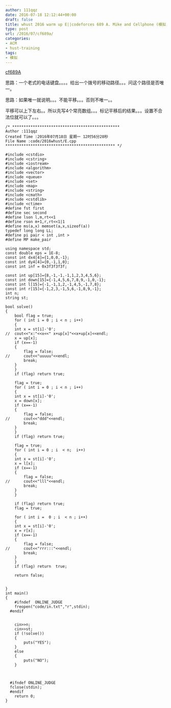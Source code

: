 ```yaml
---
author: 111qqz
date: 2016-07-18 12:12:44+00:00
draft: false
title: whust 2016 warm up E||codeforces 689 A. Mike and Cellphone (模拟)
type: post
url: /2016/07/cf689a/
categories:
- ACM
- hust-training
tags:
- 模拟
---
```


[cf689A](http://codeforces.com/problemset/problem/689/A)

思路：一个老式的电话键盘。。。。给出一个拨号的移动路径。。。问这个路径是否唯一。

思路：如果唯一就说明。。。不能平移。。。否则不唯一。。

平移可以上下左右。。所以先写4个常亮数组。。。标记平移后的结果。。。设置不合法位就可以了。。。



 

    
    /* ***********************************************
    Author :111qqz
    Created Time :2016年07月18日 星期一 12时56分28秒
    File Name :code/2016whust/E.cpp
    ************************************************ */
    
    #include <cstdio>
    #include <cstring>
    #include <iostream>
    #include <algorithm>
    #include <vector>
    #include <queue>
    #include <set>
    #include <map>
    #include <string>
    #include <cmath>
    #include <cstdlib>
    #include <ctime>
    #define fst first
    #define sec second
    #define lson l,m,rt<<1
    #define rson m+1,r,rt<<1|1
    #define ms(a,x) memset(a,x,sizeof(a))
    typedef long long LL;
    #define pi pair < int ,int >
    #define MP make_pair
    
    using namespace std;
    const double eps = 1E-8;
    const int dx4[4]={1,0,0,-1};
    const int dy4[4]={0,-1,1,0};
    const int inf = 0x3f3f3f3f;
    
    const int up[15]={8,-1,-1,-1,1,2,3,4,5,6};
    const int down[15]={-1,4,5,6,7,8,9,-1,0,-1};
    const int l[15]={-1,-1,1,2,-1,4,5,-1,7,8};
    const int r[15]={-1,2,3,-1,5,6,-1,8,9,-1};
    int n;
    string st;
    
    bool solve()
    {
        bool flag = true;
        for ( int i = 0 ; i < n ; i++)
        {
    	int x = st[i]-'0';
    //	cout<<"x:"<<x<<" x+up[x]"<<x+up[x]<<endl;
    	x = up[x];
    	if (x==-1)
    	{
    	    flag = false;
    //	    cout<<"uuuuu"<<endl;
    	    break;
    	}
        }
        if (flag) return true;
    
        flag = true;
        for ( int i = 0 ; i < n ; i++)
        {
    	int x = st[i]-'0';
    	x = down[x];
    	if (x==-1)
    	{
    	    flag = false;
    //	    cout<<"ddd"<<endl;
    	    break;
    	}
        }
        if (flag) return true;
    
        flag = true;
        for ( int i = 0 ; i  < n;  i++)
        {
    	int x = st[i]-'0';
    	x = l[x];	
    	if (x==-1)
    	{
    	    flag = false;
    //	    cout<<"lll"<<endl;
    	    break;
    	}
        }
    
        if (flag) return true;
        flag = true;
    
        for ( int i =  0 ; i  < n ; i++)
        {
    	int x = st[i]-'0';
    	x = r[x];
    	if (x==-1)
    	{
    	    flag = false;
    //	    cout<<"rrr:::"<<endl;
    	    break;
    	}
        }
        if (flag) return  true;
    
        return false;
        
    
    }
    int main()
    {
    	#ifndef  ONLINE_JUDGE 
    	freopen("code/in.txt","r",stdin);
      #endif
    
    
    	cin>>n;
    	cin>>st;
    	if (!solve())
    	{
    	    puts("YES");
    	}
    	else
    	{
    	    puts("NO");
    	}
    	
    	
    
      #ifndef ONLINE_JUDGE  
      fclose(stdin);
      #endif
        return 0;
    }
    




